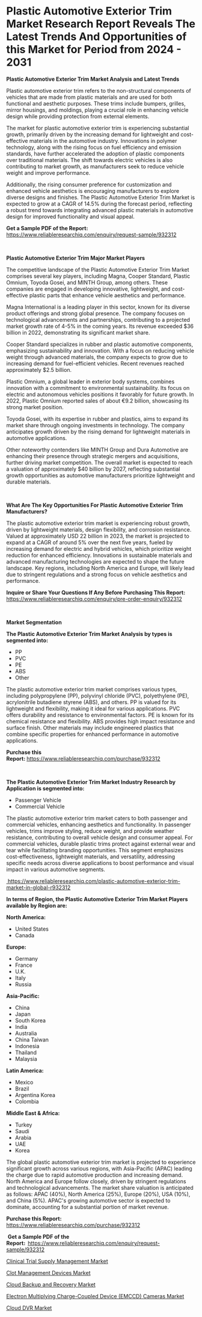<p><h1>Plastic Automotive Exterior Trim Market Research Report Reveals The Latest Trends And Opportunities of this Market for Period from 2024 - 2031</h1></p><p><strong>Plastic Automotive Exterior Trim Market Analysis and Latest Trends</strong></p>
<p><p>Plastic automotive exterior trim refers to the non-structural components of vehicles that are made from plastic materials and are used for both functional and aesthetic purposes. These trims include bumpers, grilles, mirror housings, and moldings, playing a crucial role in enhancing vehicle design while providing protection from external elements. </p><p>The market for plastic automotive exterior trim is experiencing substantial growth, primarily driven by the increasing demand for lightweight and cost-effective materials in the automotive industry. Innovations in polymer technology, along with the rising focus on fuel efficiency and emission standards, have further accelerated the adoption of plastic components over traditional materials. The shift towards electric vehicles is also contributing to market growth, as manufacturers seek to reduce vehicle weight and improve performance.</p><p>Additionally, the rising consumer preference for customization and enhanced vehicle aesthetics is encouraging manufacturers to explore diverse designs and finishes. The Plastic Automotive Exterior Trim Market is expected to grow at a CAGR of 14.5% during the forecast period, reflecting a robust trend towards integrating advanced plastic materials in automotive design for improved functionality and visual appeal.</p></p>
<p><strong>Get a Sample PDF of the Report:&nbsp;</strong> <a href="https://www.reliableresearchiq.com/enquiry/request-sample/932312?utm_campaign=1123&utm_medium=2&utm_source=Github&utm_content=ia&utm_term=02122024&utm_id=plastic-automotive-exterior-trim">https://www.reliableresearchiq.com/enquiry/request-sample/932312</a></p>
<p>&nbsp;</p>
<p><strong>Plastic Automotive Exterior Trim Major Market Players</strong></p>
<p><p>The competitive landscape of the Plastic Automotive Exterior Trim Market comprises several key players, including Magna, Cooper Standard, Plastic Omnium, Toyoda Gosei, and MINTH Group, among others. These companies are engaged in developing innovative, lightweight, and cost-effective plastic parts that enhance vehicle aesthetics and performance.</p><p>Magna International is a leading player in this sector, known for its diverse product offerings and strong global presence. The company focuses on technological advancements and partnerships, contributing to a projected market growth rate of 4-5% in the coming years. Its revenue exceeded $36 billion in 2022, demonstrating its significant market share.</p><p>Cooper Standard specializes in rubber and plastic automotive components, emphasizing sustainability and innovation. With a focus on reducing vehicle weight through advanced materials, the company expects to grow due to increasing demand for fuel-efficient vehicles. Recent revenues reached approximately $2.5 billion.</p><p>Plastic Omnium, a global leader in exterior body systems, combines innovation with a commitment to environmental sustainability. Its focus on electric and autonomous vehicles positions it favorably for future growth. In 2022, Plastic Omnium reported sales of about €9.2 billion, showcasing its strong market position.</p><p>Toyoda Gosei, with its expertise in rubber and plastics, aims to expand its market share through ongoing investments in technology. The company anticipates growth driven by the rising demand for lightweight materials in automotive applications.</p><p>Other noteworthy contenders like MINTH Group and Dura Automotive are enhancing their presence through strategic mergers and acquisitions, further driving market competition. The overall market is expected to reach a valuation of approximately $40 billion by 2027, reflecting substantial growth opportunities as automotive manufacturers prioritize lightweight and durable materials.</p></p>
<p>&nbsp;</p>
<p><strong>What Are The Key Opportunities For Plastic Automotive Exterior Trim Manufacturers?</strong></p>
<p><p>The plastic automotive exterior trim market is experiencing robust growth, driven by lightweight materials, design flexibility, and corrosion resistance. Valued at approximately USD 22 billion in 2023, the market is projected to expand at a CAGR of around 5% over the next five years, fueled by increasing demand for electric and hybrid vehicles, which prioritize weight reduction for enhanced efficiency. Innovations in sustainable materials and advanced manufacturing technologies are expected to shape the future landscape. Key regions, including North America and Europe, will likely lead due to stringent regulations and a strong focus on vehicle aesthetics and performance.</p></p>
<p><strong>Inquire or Share Your Questions If Any Before Purchasing This Report:</strong> <a href="https://www.reliableresearchiq.com/enquiry/pre-order-enquiry/932312?utm_campaign=1123&utm_medium=2&utm_source=Github&utm_content=ia&utm_term=02122024&utm_id=plastic-automotive-exterior-trim">https://www.reliableresearchiq.com/enquiry/pre-order-enquiry/932312</a></p>
<p>&nbsp;</p>
<p><strong>Market Segmentation</strong></p>
<p><strong>The Plastic Automotive Exterior Trim Market Analysis by types is segmented into:</strong></p>
<p><ul><li>PP</li><li>PVC</li><li>PE</li><li>ABS</li><li>Other</li></ul></p>
<p><p>The plastic automotive exterior trim market comprises various types, including polypropylene (PP), polyvinyl chloride (PVC), polyethylene (PE), acrylonitrile butadiene styrene (ABS), and others. PP is valued for its lightweight and flexibility, making it ideal for various applications. PVC offers durability and resistance to environmental factors. PE is known for its chemical resistance and flexibility. ABS provides high impact resistance and surface finish. Other materials may include engineered plastics that combine specific properties for enhanced performance in automotive applications.</p></p>
<p><strong>Purchase this Report:&nbsp;</strong><a href="https://www.reliableresearchiq.com/purchase/932312?utm_campaign=1123&utm_medium=2&utm_source=Github&utm_content=ia&utm_term=02122024&utm_id=plastic-automotive-exterior-trim">https://www.reliableresearchiq.com/purchase/932312</a></p>
<p>&nbsp;</p>
<p><strong>The Plastic Automotive Exterior Trim Market Industry Research by Application is segmented into:</strong></p>
<p><ul><li>Passenger Vehicle</li><li>Commercial Vehicle</li></ul></p>
<p><p>The plastic automotive exterior trim market caters to both passenger and commercial vehicles, enhancing aesthetics and functionality. In passenger vehicles, trims improve styling, reduce weight, and provide weather resistance, contributing to overall vehicle design and consumer appeal. For commercial vehicles, durable plastic trims protect against external wear and tear while facilitating branding opportunities. This segment emphasizes cost-effectiveness, lightweight materials, and versatility, addressing specific needs across diverse applications to boost performance and visual impact in various automotive segments.</p></p>
<p><a href="https://www.reliableresearchiq.com/plastic-automotive-exterior-trim-market-in-global-r932312?utm_campaign=1123&utm_medium=2&utm_source=Github&utm_content=ia&utm_term=02122024&utm_id=plastic-automotive-exterior-trim">&nbsp;https://www.reliableresearchiq.com/plastic-automotive-exterior-trim-market-in-global-r932312</a></p>
<p><strong>In terms of Region, the Plastic Automotive Exterior Trim Market Players available by Region are:</strong></p>
<p>
    <p> <strong> North America: </strong>
        <ul>
            <li>United States</li>
            <li>Canada</li>
        </ul>
        </p> 
    <p> <strong> Europe: </strong>
        <ul>
            <li>Germany</li>
            <li>France</li>
            <li>U.K.</li>
            <li>Italy</li>
            <li>Russia</li>
        </ul>
        </p> 
    <p> <strong> Asia-Pacific: </strong>
        <ul>
            <li>China</li>
            <li>Japan</li>
            <li>South Korea</li>
            <li>India</li>
            <li>Australia</li>
            <li>China Taiwan</li>
            <li>Indonesia</li>
            <li>Thailand</li>
            <li>Malaysia</li>
        </ul>
        </p> 
    <p> <strong> Latin America: </strong>
        <ul>
            <li>Mexico</li>
            <li>Brazil</li>
            <li>Argentina Korea</li>
            <li>Colombia</li>
        </ul>
        </p> 
    <p> <strong> Middle East & Africa: </strong>
        <ul>
            <li>Turkey</li>
            <li>Saudi</li>
            <li>Arabia</li>
            <li>UAE</li>
            <li>Korea</li>
        </ul>
    </p>
    </p>
<p><p>The global plastic automotive exterior trim market is projected to experience significant growth across various regions, with Asia-Pacific (APAC) leading the charge due to rapid automotive production and increasing demand. North America and Europe follow closely, driven by stringent regulations and technological advancements. The market share valuation is anticipated as follows: APAC (40%), North America (25%), Europe (20%), USA (10%), and China (5%). APAC's growing automotive sector is expected to dominate, accounting for a substantial portion of market revenue.</p></p>
<p><strong>Purchase this Report: </strong><a href="https://www.reliableresearchiq.com/purchase/932312?utm_campaign=1123&utm_medium=2&utm_source=Github&utm_content=ia&utm_term=02122024&utm_id=plastic-automotive-exterior-trim">https://www.reliableresearchiq.com/purchase/932312</a></p>
<p>&nbsp;<strong>Get a Sample PDF of the Report:&nbsp;&nbsp;</strong><a href="https://www.reliableresearchiq.com/enquiry/request-sample/932312?utm_campaign=1123&utm_medium=2&utm_source=Github&utm_content=ia&utm_term=02122024&utm_id=plastic-automotive-exterior-trim">https://www.reliableresearchiq.com/enquiry/request-sample/932312</a></p>
<p><strong></strong></p>
<p><p><a href="https://issuu.com/reportprime-2/docs/clinical-trial-supply-management-market-size-2030.?utm_campaign=1123&utm_medium=2&utm_source=Github&utm_content=ia&utm_term=02122024&utm_id=plastic-automotive-exterior-trim">Clinical Trial Supply Management Market</a></p><p><a href="https://www.linkedin.com/pulse/clot-management-devices-market-size-analysis-growing-51-cagr-clc7e?utm_campaign=1123&utm_medium=2&utm_source=Github&utm_content=ia&utm_term=02122024&utm_id=plastic-automotive-exterior-trim">Clot Management Devices Market</a></p><p><a href="https://www.linkedin.com/pulse/market-demand-revenue-analysis-cloud-backup-recovery-projected-qadue?utm_campaign=1123&utm_medium=2&utm_source=Github&utm_content=ia&utm_term=02122024&utm_id=plastic-automotive-exterior-trim">Cloud Backup and Recovery Market</a></p><p><a href="https://issuu.com/reportprime-2/docs/electron-multiplying-charge-coupled_34562264138bac?utm_campaign=1123&utm_medium=2&utm_source=Github&utm_content=ia&utm_term=02122024&utm_id=plastic-automotive-exterior-trim">Electron Multiplying Charge-Coupled Device (EMCCD) Cameras Market</a></p><p><a href="https://www.linkedin.com/pulse/cloud-dvr-market-growth-forecast-11-cagr-from-2024-2031-s5doe?utm_campaign=1123&utm_medium=2&utm_source=Github&utm_content=ia&utm_term=02122024&utm_id=plastic-automotive-exterior-trim">Cloud DVR Market</a></p></p>